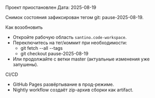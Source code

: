 Проект приостановлен
Дата: 2025-08-19

Снимок состояния зафиксирован тегом git: pause-2025-08-19.

Как возобновить

- Откройте рабочую область `santino.code-workspace`.
- Переключитесь на тег/коммит при необходимости:
  - git fetch --all --tags
  - git checkout pause-2025-08-19
- Или продолжайте с ветки master (актуальные изменения уже запушены).

CI/CD

- GitHub Pages развёртывание в прод-режиме.
- Nightly workflow создаёт zip-архив сборки как artifact.
